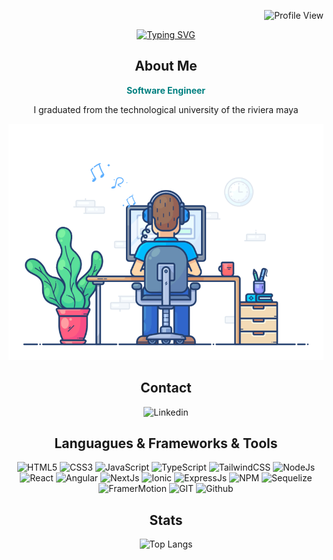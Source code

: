 <div  align="right">

![Profile View](https://komarev.com/ghpvc/?username=Urias-Perez&color=008080)

</div>

<div align="center">

[![Typing SVG](https://readme-typing-svg.demolab.com?font=Montserrat&weight=500&size=23&duration=3000&pause=1000&color=008080&center=true&vCenter=true&random=false&width=435&lines=Hi%2C+There;I'm+Urias;Software+Engineer)](https://git.io/typing-svg)

<h2>About Me</h2>
 
 <span style="color: #008080; font-weight: bold">Software Engineer</span>
<p> I graduated from the technological university of the riviera maya</p>

![Developer Time](developer-time.gif)

<h2>Contact</h2>

![Linkedin](https://img.shields.io/badge/LinkedIn-0077B5?style=for-the-badge&logo=linkedin&logoColor=white)

<h2 align="center">Languagues & Frameworks & Tools</h2> 

![HTML5](https://img.shields.io/badge/HTML5-E34F26?style=for-the-badge&logo=html5&logoColor=white)
![CSS3](https://img.shields.io/badge/CSS3-1572B6?style=for-the-badge&logo=css3&logoColor=white)
![JavaScript](https://img.shields.io/badge/JavaScript-323330?style=for-the-badge&logo=javascript&logoColor=F7DF1E)
![TypeScript ](https://img.shields.io/badge/TypeScript-007ACC?style=for-the-badge&logo=typescript&logoColor=white)
![TailwindCSS](https://img.shields.io/badge/Tailwind_CSS-38B2AC?style=for-the-badge&logo=tailwind-css&logoColor=white)
![NodeJs](https://img.shields.io/badge/Node%20js-339933?style=for-the-badge&logo=nodedotjs&logoColor=white)
![React](https://img.shields.io/badge/React-20232A?style=for-the-badge&logo=react&logoColor=61DAFB)
![Angular](https://img.shields.io/badge/Angular-DD0031?style=for-the-badge&logo=angular&logoColor=white)
![NextJs](https://img.shields.io/badge/next%20js-000000?style=for-the-badge&logo=nextdotjs&logoColor=white)
![Ionic](https://img.shields.io/badge/Ionic-3880FF?style=for-the-badge&logo=ionic&logoColor=white)
![ExpressJs](https://img.shields.io/badge/Express%20js-000000?style=for-the-badge&logo=express&logoColor=white)
![NPM](https://img.shields.io/badge/npm-CB3837?style=for-the-badge&logo=npm&logoColor=white)
![Sequelize](https://img.shields.io/badge/Sequelize-52B0E7?style=for-the-badge&logo=Sequelize&logoColor=white)
![FramerMotion](https://img.shields.io/badge/Framer-black?style=for-the-badge&logo=framer&logoColor=blue)
![GIT](https://img.shields.io/badge/GIT-E44C30?style=for-the-badge&logo=git&logoColor=white)
![Github](https://img.shields.io/badge/GitHub-100000?style=for-the-badge&logo=github&logoColor=white)

<h2 align="center">Stats</h2>

![Top Langs](https://github-readme-stats.vercel.app/api/top-langs/?username=Urias-Perez&layout=compact)

</div>
